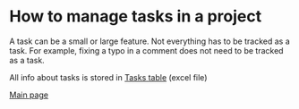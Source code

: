 # How to manage tasks in a project

A task can be a small or large feature. Not everything has to be tracked as a task. For example, fixing a typo in a comment does not need to be tracked as a task.

All info about tasks is stored in [Tasks table](Tasks.xlsx) (excel file)

[Main page](../README.md)